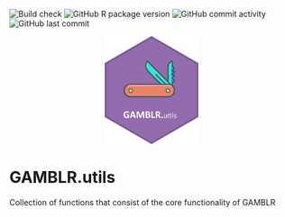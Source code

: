 ![Build check](https://github.com/morinlab/GAMBLR.utils/actions/workflows/build_check.yaml/badge.svg)
![GitHub R package version](https://img.shields.io/github/r-package/v/morinlab/GAMBLR.utils)
![GitHub commit activity](https://img.shields.io/github/commit-activity/m/morinlab/GAMBLR.utils)
![GitHub last commit](https://img.shields.io/github/last-commit/morinlab/GAMBLR.utils)


<p align="center" width="100%">
    <img width="33%" src="GAMBLR.utils.png"> 
</p>


# GAMBLR.utils
Collection of functions that consist of the core functionality of GAMBLR
